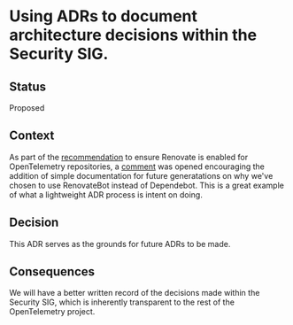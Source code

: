 # Using ADRs to document architecture decisions within the Security SIG.

## Status

<!-- Update propsed to accepted if the pr is approved and remove this comment. -->

Proposed

## Context

As part of the [recommendation][rcmd] to ensure Renovate is enabled for
OpenTelemetry repositories, a [comment][cmt] was opened encouraging the
addition of simple documentation for future generatations on why we've chosen
to use RenovateBot instead of Dependebot. This is a great example of what a
lightweight ADR process is intent on doing.


## Decision

This ADR serves as the grounds for future ADRs to be made.

## Consequences

We will have a better written record of the decisions made within the Security
SIG, which is inherently transparent to the rest of the OpenTelemetry project.

[rcmd]: https://github.com/open-telemetry/sig-security/issues/91
[cmt]: https://github.com/open-telemetry/sig-security/issues/91#issuecomment-2794768579
